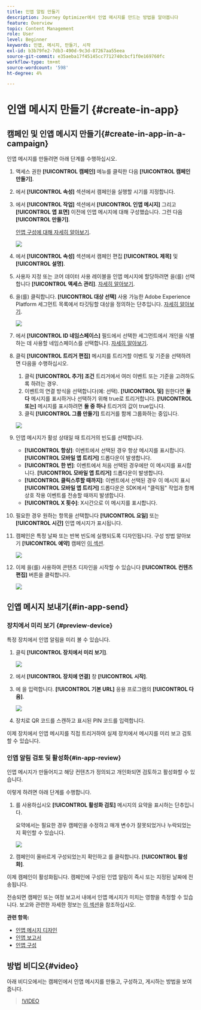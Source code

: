 ```yaml
---
title: 인앱 알림 만들기
description: Journey Optimizer에서 인앱 메시지를 만드는 방법을 알아봅니다
feature: Overview
topic: Content Management
role: User
level: Beginner
keywords: 인앱, 메시지, 만들기, 시작
exl-id: b3b79fe2-7db3-490d-9c3d-87267aa55eea
source-git-commit: e35aeba17f45145cc7712740cbcf1f0e169760fc
workflow-type: tm+mt
source-wordcount: '598'
ht-degree: 4%

---
```


# 인앱 메시지 만들기  {#create-in-app}

## 캠페인 및 인앱 메시지 만들기{#create-in-app-in-a-campaign}

인앱 메시지를 만들려면 아래 단계를 수행하십시오.

1. 액세스 권한 **[!UICONTROL 캠페인]** 메뉴를 클릭한 다음 **[!UICONTROL 캠페인 만들기]**.

1. 에서 **[!UICONTROL 속성]** 섹션에서 캠페인을 실행할 시기를 지정합니다.

1. 에서 **[!UICONTROL 작업]** 섹션에서 **[!UICONTROL 인앱 메시지]** 그리고 **[!UICONTROL 앱 표면]** 이전에 인앱 메시지에 대해 구성했습니다. 그런 다음 **[!UICONTROL 만들기]**.

   [인앱 구성에 대해 자세히 알아보기](inapp-configuration.md).

   ![](assets/in_app_create_1.png)

1. 에서 **[!UICONTROL 속성]** 섹션에서 캠페인 편집 **[!UICONTROL 제목]** 및 **[!UICONTROL 설명]**.

1. 사용자 지정 또는 코어 데이터 사용 레이블을 인앱 메시지에 할당하려면 을(를) 선택합니다 **[!UICONTROL 액세스 관리]**. [자세히 알아보기](../administration/object-based-access.md).

1. 을(를) 클릭합니다. **[!UICONTROL 대상 선택]** 사용 가능한 Adobe Experience Platform 세그먼트 목록에서 타깃팅할 대상을 정의하는 단추입니다. [자세히 알아보기](../segment/about-segments.md).

   ![](assets/in_app_create_2.png)

1. 에서 **[!UICONTROL ID 네임스페이스]** 필드에서 선택한 세그먼트에서 개인을 식별하는 데 사용할 네임스페이스를 선택합니다. [자세히 알아보기](../event/about-creating.md#select-the-namespace).

1. 클릭 **[!UICONTROL 트리거 편집]** 메시지를 트리거할 이벤트 및 기준을 선택하려면 다음을 수행하십시오.

   1. 클릭 **[!UICONTROL 추가] 조건** 트리거에서 여러 이벤트 또는 기준을 고려하도록 하려는 경우.
   1. 이벤트의 연결 방식을 선택합니다(예: 선택). **[!UICONTROL 및]** 원한다면 **둘 다** 메시지를 표시하거나 선택하기 위해 true로 트리거합니다. **[!UICONTROL 또는]** 메시지를 표시하려면 **둘 중 하나** 트리거의 값이 true입니다.
   1. 클릭 **[!UICONTROL 그룹 만들기]** 트리거를 함께 그룹화하는 중입니다.

   ![](assets/in_app_create_3.png)

1. 인앱 메시지가 활성 상태일 때 트리거의 빈도를 선택합니다.

   * **[!UICONTROL 항상]**: 이벤트에서 선택된 경우 항상 메시지를 표시합니다. **[!UICONTROL 모바일 앱 트리거]** 드롭다운이 발생합니다.
   * **[!UICONTROL 한 번]**: 이벤트에서 처음 선택된 경우에만 이 메시지를 표시합니다. **[!UICONTROL 모바일 앱 트리거]** 드롭다운이 발생합니다.
   * **[!UICONTROL 클릭스루할 때까지]**: 이벤트에서 선택된 경우 이 메시지 표시 **[!UICONTROL 모바일 앱 트리거]** 드롭다운은 SDK에서 &quot;클릭됨&quot; 작업과 함께 상호 작용 이벤트를 전송할 때까지 발생합니다.
   * **[!UICONTROL X 횟수]**: X시간으로 이 메시지를 표시합니다.

1. 필요한 경우 원하는 항목을 선택합니다 **[!UICONTROL 요일]** 또는 **[!UICONTROL 시간]** 인앱 메시지가 표시됩니다.

1. 캠페인은 특정 날짜 또는 반복 빈도에 실행되도록 디자인됩니다. 구성 방법 알아보기 **[!UICONTROL 예약]** 캠페인 [이 섹션](../campaigns/create-campaign.md#schedule).

   ![](assets/in-app-schedule.png)

1. 이제 을(를) 사용하여 콘텐츠 디자인을 시작할 수 있습니다 **[!UICONTROL 컨텐츠 편집]** 버튼을 클릭합니다.

   ![](assets/in_app_create_4.png)

## 인앱 메시지 보내기{#in-app-send}

### 장치에서 미리 보기 {#preview-device}

특정 장치에서 인앱 알림을 미리 볼 수 있습니다.

1. 클릭 **[!UICONTROL 장치에서 미리 보기]**.

   ![](assets/in_app_create_6.png)

1. 에서 **[!UICONTROL 장치에 연결]** 창 **[!UICONTROL 시작]**.

1. 에 을 입력합니다. **[!UICONTROL 기본 URL]** 응용 프로그램의 **[!UICONTROL 다음]**.

   ![](assets/in_app_create_7.png)

1. 장치로 QR 코드를 스캔하고 표시된 PIN 코드를 입력합니다.

이제 장치에서 인앱 메시지를 직접 트리거하여 실제 장치에서 메시지를 미리 보고 검토할 수 있습니다.

### 인앱 알림 검토 및 활성화{#in-app-review}

인앱 메시지가 만들어지고 해당 컨텐츠가 정의되고 개인화되면 검토하고 활성화할 수 있습니다.

이렇게 하려면 아래 단계를 수행합니다.

1. 를 사용하십시오 **[!UICONTROL 활성화 검토]** 메시지의 요약을 표시하는 단추입니다.

   요약에서는 필요한 경우 캠페인을 수정하고 매개 변수가 잘못되었거나 누락되었는지 확인할 수 있습니다.

   ![](assets/in_app_create_5.png)

1. 캠페인이 올바르게 구성되었는지 확인하고 를 클릭합니다. **[!UICONTROL 활성화]**.

이제 캠페인이 활성화됩니다. 캠페인에 구성된 인앱 알림이 즉시 또는 지정된 날짜에 전송됩니다.

전송되면 캠페인 또는 여정 보고서 내에서 인앱 메시지가 미치는 영향을 측정할 수 있습니다. 보고와 관련한 자세한 정보는 [이 섹션](../reports/campaign-global-report.md#inapp-report)을 참조하십시오.

**관련 항목:**

* [인앱 메시지 디자인](design-in-app.md)
* [인앱 보고서 ](../reports/campaign-global-report.md#inapp-report)
* [인앱 구성](inapp-configuration.md)

## 방법 비디오{#video}

아래 비디오에서는 캠페인에서 인앱 메시지를 만들고, 구성하고, 게시하는 방법을 보여줍니다.

>[!VIDEO](https://video.tv.adobe.com/v/3410430?quality=12&learn=on)
